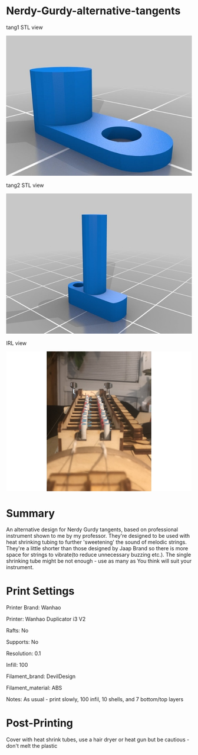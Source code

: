 # Nerdy-Gurdy-alternative-tangents

tang1 STL view

![Alt text](https://github.com/theremotheman/Nerdy-Gurdy-alternative-tangents/blob/master/images/2.jpg?raw=true "tang1 STL view")

tang2 STL view

![Alt text](https://github.com/theremotheman/Nerdy-Gurdy-alternative-tangents/blob/master/images/1.jpg?raw=true "tang2 STL view")

IRL view

![Alt text](https://github.com/theremotheman/Nerdy-Gurdy-alternative-tangents/blob/master/images/3.jpg?raw=true "IRL view")

# Summary

An alternative design for Nerdy Gurdy tangents, based on professional instrument shown to me by my professor. They're designed to be used with heat shrinking tubing to further 'sweetening' the sound of melodic strings. They're a little shorter than those designed by Jaap Brand so there is more space for strings to vibrate(to reduce unnecessary buzzing etc.). The single shrinking tube might be not enough - use as many as You think will suit your instrument.

# Print Settings

Printer Brand: Wanhao

Printer: Wanhao Duplicator i3 V2

Rafts: No

Supports: No

Resolution: 0.1

Infill: 100

Filament_brand: DevilDesign

Filament_material: ABS

Notes: 
As usual - print slowly, 100 infil, 10 shells, and 7 bottom/top layers

# Post-Printing

Cover with heat shrink tubes, use a hair dryer or heat gun but be cautious - don't melt the plastic

